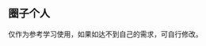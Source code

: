 ## 圈子个人

<demo-model url="/vipPage/blog/myblog/myblog"></demo-model>
<template-download></template-download>

仅作为参考学习使用，如果如达不到自己的需求，可自行修改。
